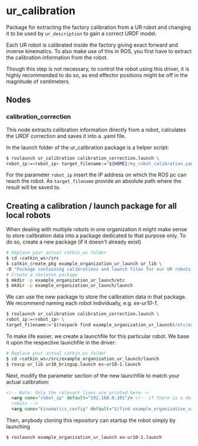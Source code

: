 # ur_calibration

Package for extracting the factory calibration from a UR robot and changing it to be used by `ur_description` to gain a correct URDF model.

Each UR robot is calibrated inside the factory giving exact forward and inverse kinematics. To also
make use of this in ROS, you first have to extract the calibration information from the robot.

Though this step is not necessary, to control the robot using this driver, it is highly recommended
to do so, as end effector positions might be off in the magnitude of centimeters.

## Nodes
### calibration_correction
This node extracts calibration information directly from a robot, calculates the URDF correction and
saves it into a .yaml file.

In the launch folder of the ur_calibration package is a helper script:

```bash
$ roslaunch ur_calibration calibration_correction.launch \
robot_ip:=<robot_ip> target_filename:="${HOME}/my_robot_calibration.yaml"
```

For the parameter `robot_ip` insert the IP address on which the ROS pc can reach the robot. As
`target_filename` provide an absolute path where the result will be saved to.
    
## Creating a calibration / launch package for all local robots
When dealing with multiple robots in one organization it might make sense to store calibration data
into a package dedicated to that purpose only. To do so, create a new package (if it doesn't already
exist)

```bash
# Replace your actual catkin_ws folder
$ cd <catkin_ws>/src
$ catkin_create_pkg example_organization_ur_launch ur_lib \
-D "Package containing calibrations and launch files for our UR robots."
# Create a skeleton package
$ mkdir -p example_organization_ur_launch/etc
$ mkdir -p example_organization_ur_launch/launch
```

We can use the new package to store the calibration data in that package. We recommend naming each
robot individually, e.g. *ex-ur10-1*.

```bash
$ roslaunch ur_calibration calibration_correction.launch \
robot_ip:=<robot_ip> \
target_filename:="$(rospack find example_organization_ur_launch)/etc/ex-ur10-1_calibration.yaml"
```

To make life easier, we create a launchfile for this particular robot. We base it upon the
respective launchfile in the driver:

```bash
# Replace your actual catkin_ws folder
$ cd <catkin_ws>/src/example_organization_ur_launch/launch
$ roscp ur_lib ur10_bringup.launch ex-ur10-1.launch
```

Next, modify the parameter section of the new launchfile to match your actual calibration:

```xml
<!-- Note: Only the relevant lines are printed here-->
  <arg name="robot_ip" default="192.168.0.101"/> <!-- if there is a default IP scheme for your
  robots -->
  <arg name="kinematics_config" default="$(find example_organization_ur_launch)/etc/ex-ur10-1_calibration.yaml"/>
```

Then, anybody cloning this repository can startup the robot simply by launching

```bash
$ roslaunch example_organization_ur_launch ex-ur10-1.launch
```
